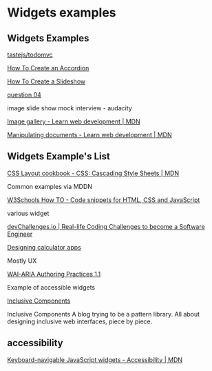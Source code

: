 # Widgets examples

## Widgets Examples

[tastejs/todomvc](https://github.com/tastejs/todomvc/tree/gh-pages/examples/vanillajs)

[How To Create an Accordion](https://www.w3schools.com/howto/howto_js_accordion.asp)

[How To Create a Slideshow](https://www.w3schools.com/howto/howto_js_slideshow.asp)

[question 04](https://youtu.be/87beVyMqoh4)

image slide show mock interview - audacity

[Image gallery - Learn web development | MDN](https://developer.mozilla.org/en-US/docs/Learn/JavaScript/Building_blocks/Image_gallery)

[Manipulating documents - Learn web development | MDN](https://developer.mozilla.org/en-US/docs/Learn/JavaScript/Client-side_web_APIs/Manipulating_documents#active_learning_a_dynamic_shopping_list)

## Widgets Example's List

[CSS Layout cookbook - CSS: Cascading Style Sheets | MDN](https://developer.mozilla.org/en-US/docs/Web/CSS/Layout_cookbook)

Common examples via MDDN

[W3Schools How TO - Code snippets for HTML, CSS and JavaScript](https://www.w3schools.com/howto/)

various widget

[devChallenges.io | Real-life Coding Challenges to become a Software Engineer](https://devchallenges.io/)

[Designing calculator apps](https://fvsch.com/calculators)

Mostly UX

[WAI-ARIA Authoring Practices 1.1](https://www.w3.org/TR/wai-aria-practices-1.1)

Example of accessible widgets 

[Inclusive Components](https://inclusive-components.design/)

Inclusive Components A blog trying to be a pattern library. All about designing inclusive web interfaces, piece by piece.

## accessibility

[Keyboard-navigable JavaScript widgets - Accessibility | MDN](https://developer.mozilla.org/en-US/docs/Web/Accessibility/Keyboard-navigable_JavaScript_widgets)
